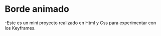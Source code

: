 # Borde animado

-Este es un mini proyecto realizado en Html y Css para experimentar con los Keyframes.


